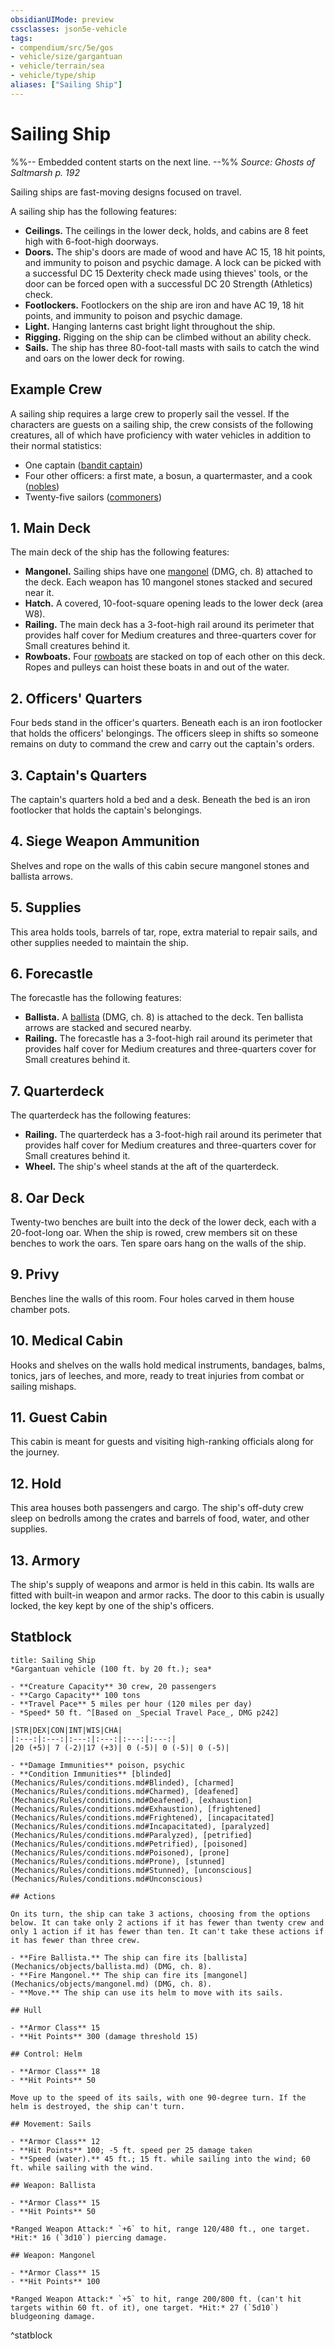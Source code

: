 ```yaml
---
obsidianUIMode: preview
cssclasses: json5e-vehicle
tags:
- compendium/src/5e/gos
- vehicle/size/gargantuan
- vehicle/terrain/sea
- vehicle/type/ship
aliases: ["Sailing Ship"]
---
```

# Sailing Ship
%%-- Embedded content starts on the next line. --%%
*Source: Ghosts of Saltmarsh p. 192*  

Sailing ships are fast-moving designs focused on travel.

A sailing ship has the following features:

- **Ceilings.** The ceilings in the lower deck, holds, and cabins are 8 feet high with 6-foot-high doorways.  
- **Doors.** The ship's doors are made of wood and have AC 15, 18 hit points, and immunity to poison and psychic damage. A lock can be picked with a successful DC 15 Dexterity check made using thieves' tools, or the door can be forced open with a successful DC 20 Strength (Athletics) check.  
- **Footlockers.** Footlockers on the ship are iron and have AC 19, 18 hit points, and immunity to poison and psychic damage.  
- **Light.** Hanging lanterns cast bright light throughout the ship.  
- **Rigging.** Rigging on the ship can be climbed without an ability check.  
- **Sails.** The ship has three 80-foot-tall masts with sails to catch the wind and oars on the lower deck for rowing.  

## Example Crew

A sailing ship requires a large crew to properly sail the vessel. If the characters are guests on a sailing ship, the crew consists of the following creatures, all of which have proficiency with water vehicles in addition to their normal statistics:

- One captain ([bandit captain](Mechanics/bestiary/humanoid/bandit-captain.md))  
- Four other officers: a first mate, a bosun, a quartermaster, and a cook ([nobles](Mechanics/bestiary/humanoid/noble.md))  
- Twenty-five sailors ([commoners](Mechanics/bestiary/humanoid/commoner.md))  

## 1. Main Deck

The main deck of the ship has the following features:

- **Mangonel.** Sailing ships have one [mangonel](Mechanics/objects/mangonel.md) (DMG, ch. 8) attached to the deck. Each weapon has 10 mangonel stones stacked and secured near it.  
- **Hatch.** A covered, 10-foot-square opening leads to the lower deck (area W8).  
- **Railing.** The main deck has a 3-foot-high rail around its perimeter that provides half cover for Medium creatures and three-quarters cover for Small creatures behind it.  
- **Rowboats.** Four [rowboats](Mechanics/vehicles/rowboat.md) are stacked on top of each other on this deck. Ropes and pulleys can hoist these boats in and out of the water.  

## 2. Officers' Quarters

Four beds stand in the officer's quarters. Beneath each is an iron footlocker that holds the officers' belongings. The officers sleep in shifts so someone remains on duty to command the crew and carry out the captain's orders.

## 3. Captain's Quarters

The captain's quarters hold a bed and a desk. Beneath the bed is an iron footlocker that holds the captain's belongings.

## 4. Siege Weapon Ammunition

Shelves and rope on the walls of this cabin secure mangonel stones and ballista arrows.

## 5. Supplies

This area holds tools, barrels of tar, rope, extra material to repair sails, and other supplies needed to maintain the ship.

## 6. Forecastle

The forecastle has the following features:

- **Ballista.** A [ballista](Mechanics/objects/ballista.md) (DMG, ch. 8) is attached to the deck. Ten ballista arrows are stacked and secured nearby.  
- **Railing.** The forecastle has a 3-foot-high rail around its perimeter that provides half cover for Medium creatures and three-quarters cover for Small creatures behind it.  

## 7. Quarterdeck

The quarterdeck has the following features:

- **Railing.** The quarterdeck has a 3-foot-high rail around its perimeter that provides half cover for Medium creatures and three-quarters cover for Small creatures behind it.  
- **Wheel.** The ship's wheel stands at the aft of the quarterdeck.  

## 8. Oar Deck

Twenty-two benches are built into the deck of the lower deck, each with a 20-foot-long oar. When the ship is rowed, crew members sit on these benches to work the oars. Ten spare oars hang on the walls of the ship.

## 9. Privy

Benches line the walls of this room. Four holes carved in them house chamber pots.

## 10. Medical Cabin

Hooks and shelves on the walls hold medical instruments, bandages, balms, tonics, jars of leeches, and more, ready to treat injuries from combat or sailing mishaps.

## 11. Guest Cabin

This cabin is meant for guests and visiting high-ranking officials along for the journey.

## 12. Hold

This area houses both passengers and cargo. The ship's off-duty crew sleep on bedrolls among the crates and barrels of food, water, and other supplies.

## 13. Armory

The ship's supply of weapons and armor is held in this cabin. Its walls are fitted with built-in weapon and armor racks. The door to this cabin is usually locked, the key kept by one of the ship's officers.

## Statblock

```ad-statblock
title: Sailing Ship
*Gargantuan vehicle (100 ft. by 20 ft.); sea*

- **Creature Capacity** 30 crew, 20 passengers
- **Cargo Capacity** 100 tons
- **Travel Pace** 5 miles per hour (120 miles per day)
- *Speed* 50 ft. ^[Based on _Special Travel Pace_, DMG p242]

|STR|DEX|CON|INT|WIS|CHA|
|:---:|:---:|:---:|:---:|:---:|:---:|
|20 (+5)| 7 (-2)|17 (+3)| 0 (-5)| 0 (-5)| 0 (-5)|

- **Damage Immunities** poison, psychic
- **Condition Immunities** [blinded](Mechanics/Rules/conditions.md#Blinded), [charmed](Mechanics/Rules/conditions.md#Charmed), [deafened](Mechanics/Rules/conditions.md#Deafened), [exhaustion](Mechanics/Rules/conditions.md#Exhaustion), [frightened](Mechanics/Rules/conditions.md#Frightened), [incapacitated](Mechanics/Rules/conditions.md#Incapacitated), [paralyzed](Mechanics/Rules/conditions.md#Paralyzed), [petrified](Mechanics/Rules/conditions.md#Petrified), [poisoned](Mechanics/Rules/conditions.md#Poisoned), [prone](Mechanics/Rules/conditions.md#Prone), [stunned](Mechanics/Rules/conditions.md#Stunned), [unconscious](Mechanics/Rules/conditions.md#Unconscious)

## Actions

On its turn, the ship can take 3 actions, choosing from the options below. It can take only 2 actions if it has fewer than twenty crew and only 1 action if it has fewer than ten. It can't take these actions if it has fewer than three crew.

- **Fire Ballista.** The ship can fire its [ballista](Mechanics/objects/ballista.md) (DMG, ch. 8).  
- **Fire Mangonel.** The ship can fire its [mangonel](Mechanics/objects/mangonel.md) (DMG, ch. 8).  
- **Move.** The ship can use its helm to move with its sails.  

## Hull

- **Armor Class** 15
- **Hit Points** 300 (damage threshold 15)

## Control: Helm

- **Armor Class** 18
- **Hit Points** 50

Move up to the speed of its sails, with one 90-degree turn. If the helm is destroyed, the ship can't turn.

## Movement: Sails

- **Armor Class** 12
- **Hit Points** 100; -5 ft. speed per 25 damage taken
- **Speed (water).** 45 ft.; 15 ft. while sailing into the wind; 60 ft. while sailing with the wind.

## Weapon: Ballista

- **Armor Class** 15
- **Hit Points** 50

*Ranged Weapon Attack:* `+6` to hit, range 120/480 ft., one target. *Hit:* 16 (`3d10`) piercing damage.

## Weapon: Mangonel

- **Armor Class** 15
- **Hit Points** 100

*Ranged Weapon Attack:* `+5` to hit, range 200/800 ft. (can't hit targets within 60 ft. of it), one target. *Hit:* 27 (`5d10`) bludgeoning damage.
```
^statblock